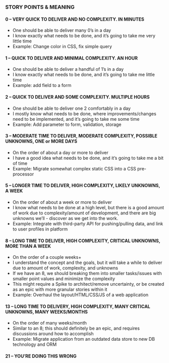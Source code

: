 ### STORY POINTS & MEANING

#### 0 – VERY QUICK TO DELIVER AND NO COMPLEXITY. IN MINUTES

-   One should be able to deliver many 0’s in a day
-   I know exactly what needs to be done, and it’s going to take me very little time
-   Example: Change color in CSS, fix simple query

#### 1 – QUICK TO DELIVER AND MINIMAL COMPLEXITY. AN HOUR

-   One should be able to deliver a handful of 1’s in a day
-   I know exactly what needs to be done, and it’s going to take me little time
-   Example: add field to a form

#### 2 – QUICK TO DELIVER AND SOME COMPLEXITY. MULTIPLE HOURS

-   One should be able to deliver one 2 comfortably in a day
-   I mostly know what needs to be done, where improvements/changes need to be implemented, and it’s going to take me some time
-   Example: Add parameter to form, validation, storage

#### 3 – MODERATE TIME TO DELIVER, MODERATE COMPLEXITY, POSSIBLE UNKNOWNS, ONE or MORE DAYS

-   On the order of about a day or more to deliver
-   I have a good idea what needs to be done, and it’s going to take me a bit of time
-   Example: Migrate somewhat complex static CSS into a CSS pre-processor

#### 5 – LONGER TIME TO DELIVER, HIGH COMPLEXITY, LIKELY UNKNOWNS, A WEEK

-   On the order of about a week or more to deliver
-   I know what needs to be done at a high level, but there is a good amount of work due to complexity/amount of development, and there are big unknowns we’ll - discover as we get into the work.
-   Example: Integrate with third-party API for pushing/pulling data, and link to user profiles in platform

#### 8 – LONG TIME TO DELIVER, HIGH COMPLEXITY, CRITICAL UNKNOWNS, MORE THAN A WEEK

-   On the order of a couple weeks+
-   I understand the concept and the goals, but it will take a while to deliver due to amount of work, complexity, and unknowns
-   If we have an 8, we should breaking them into smaller tasks/issues with smaller point values and minimize the complexity
-   This might require a Spike to architect/remove uncertainty, or be created as an epic with more granular stories within it
-   Example: Overhaul the layout/HTML/CSS/JS of a web application

#### 13 – LONG TIME TO DELIVERY, HIGH COMPLEXITY, MANY CRITICAL UNKNOWNS, MANY WEEKS/MONTHS

-   On the order of many weeks/month
-   Similar to an 8; this should definitely be an epic, and requires discussions around how to accomplish
-   Example: Migrate application from an outdated data store to new DB technology and ORM

#### 21 – YOU’RE DOING THIS WRONG
